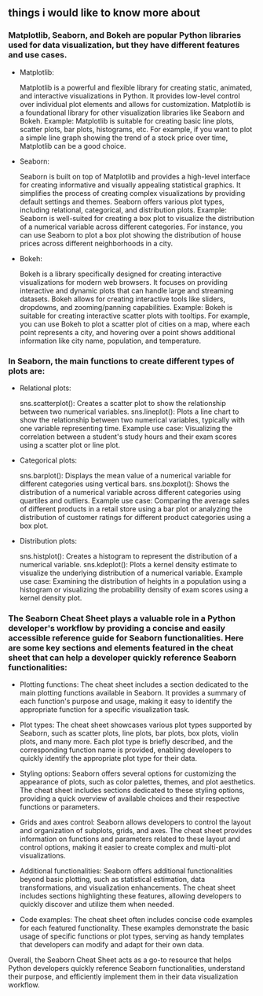 ## things i would like to know more about

### Matplotlib, Seaborn, and Bokeh are popular Python libraries used for data visualization, but they have different features and use cases.

- Matplotlib:

    Matplotlib is a powerful and flexible library for creating static, animated, and interactive visualizations in Python.
    It provides low-level control over individual plot elements and allows for customization.
    Matplotlib is a foundational library for other visualization libraries like Seaborn and Bokeh.
    Example: Matplotlib is suitable for creating basic line plots, scatter plots, bar plots, histograms, etc. For example, if you want to plot a simple line graph showing the trend of a stock price over time, Matplotlib can be a good choice.

- Seaborn:

    Seaborn is built on top of Matplotlib and provides a high-level interface for creating informative and visually appealing statistical graphics.
    It simplifies the process of creating complex visualizations by providing default settings and themes.
    Seaborn offers various plot types, including relational, categorical, and distribution plots.
    Example: Seaborn is well-suited for creating a box plot to visualize the distribution of a numerical variable across different categories. For instance, you can use Seaborn to plot a box plot showing the distribution of house prices across different neighborhoods in a city.

- Bokeh:

    Bokeh is a library specifically designed for creating interactive visualizations for modern web browsers.
    It focuses on providing interactive and dynamic plots that can handle large and streaming datasets.
    Bokeh allows for creating interactive tools like sliders, dropdowns, and zooming/panning capabilities.
    Example: Bokeh is suitable for creating interactive scatter plots with tooltips. For example, you can use Bokeh to plot a scatter plot of cities on a map, where each point represents a city, and hovering over a point shows additional information like city name, population, and temperature.

### In Seaborn, the main functions to create different types of plots are:

- Relational plots:

    sns.scatterplot(): Creates a scatter plot to show the relationship between two numerical variables.
    sns.lineplot(): Plots a line chart to show the relationship between two numerical variables, typically with one variable representing time.
    Example use case: Visualizing the correlation between a student's study hours and their exam scores using a scatter plot or line plot.
- Categorical plots:

    sns.barplot(): Displays the mean value of a numerical variable for different categories using vertical bars.
    sns.boxplot(): Shows the distribution of a numerical variable across different categories using quartiles and outliers.
    Example use case: Comparing the average sales of different products in a retail store using a bar plot or analyzing the distribution of customer ratings for different product categories using a box plot.

- Distribution plots:

    sns.histplot(): Creates a histogram to represent the distribution of a numerical variable.
    sns.kdeplot(): Plots a kernel density estimate to visualize the underlying distribution of a numerical variable.
    Example use case: Examining the distribution of heights in a population using a histogram or visualizing the probability density of exam scores using a kernel density plot.


### The Seaborn Cheat Sheet plays a valuable role in a Python developer's workflow by providing a concise and easily accessible reference guide for Seaborn functionalities. Here are some key sections and elements featured in the cheat sheet that can help a developer quickly reference Seaborn functionalities:

- Plotting functions: The cheat sheet includes a section dedicated to the main plotting functions available in Seaborn. It provides a summary of each function's purpose and usage, making it easy to identify the appropriate function for a specific visualization task.

- Plot types: The cheat sheet showcases various plot types supported by Seaborn, such as scatter plots, line plots, bar plots, box plots, violin plots, and many more. Each plot type is briefly described, and the corresponding function name is provided, enabling developers to quickly identify the appropriate plot type for their data.

- Styling options: Seaborn offers several options for customizing the appearance of plots, such as color palettes, themes, and plot aesthetics. The cheat sheet includes sections dedicated to these styling options, providing a quick overview of available choices and their respective functions or parameters.

- Grids and axes control: Seaborn allows developers to control the layout and organization of subplots, grids, and axes. The cheat sheet provides information on functions and parameters related to these layout and control options, making it easier to create complex and multi-plot visualizations.

- Additional functionalities: Seaborn offers additional functionalities beyond basic plotting, such as statistical estimation, data transformations, and visualization enhancements. The cheat sheet includes sections highlighting these features, allowing developers to quickly discover and utilize them when needed.

- Code examples: The cheat sheet often includes concise code examples for each featured functionality. These examples demonstrate the basic usage of specific functions or plot types, serving as handy templates that developers can modify and adapt for their own data.

Overall, the Seaborn Cheat Sheet acts as a go-to resource that helps Python developers quickly reference Seaborn functionalities, understand their purpose, and efficiently implement them in their data visualization workflow.